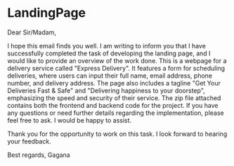 # LandingPage
Dear Sir/Madam,

I hope this email finds you well. I am writing to inform you that I have successfully completed the task of developing the landing page, and I would like to provide an overview of the work done.
This is a webpage for a delivery service called "Express Delivery". It features a form for scheduling deliveries, where users can input their full name, email address, phone number, and delivery address.
The page also includes a tagline "Get Your Deliveries Fast & Safe" and "Delivering happiness to your doorstep", emphasizing the speed and security of their service.
The zip file attached contains both the frontend and backend code for the project. 
If you have any questions or need further details regarding the implementation, please feel free to ask. I would be happy to assist.

Thank you for the opportunity to work on this task. I look forward to hearing your feedback.

Best regards,
Gagana
